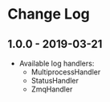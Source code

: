 # Change Log

## 1.0.0 - 2019-03-21

- Available log handlers:
  - MultiprocessHandler
  - StatusHandler
  - ZmqHandler
